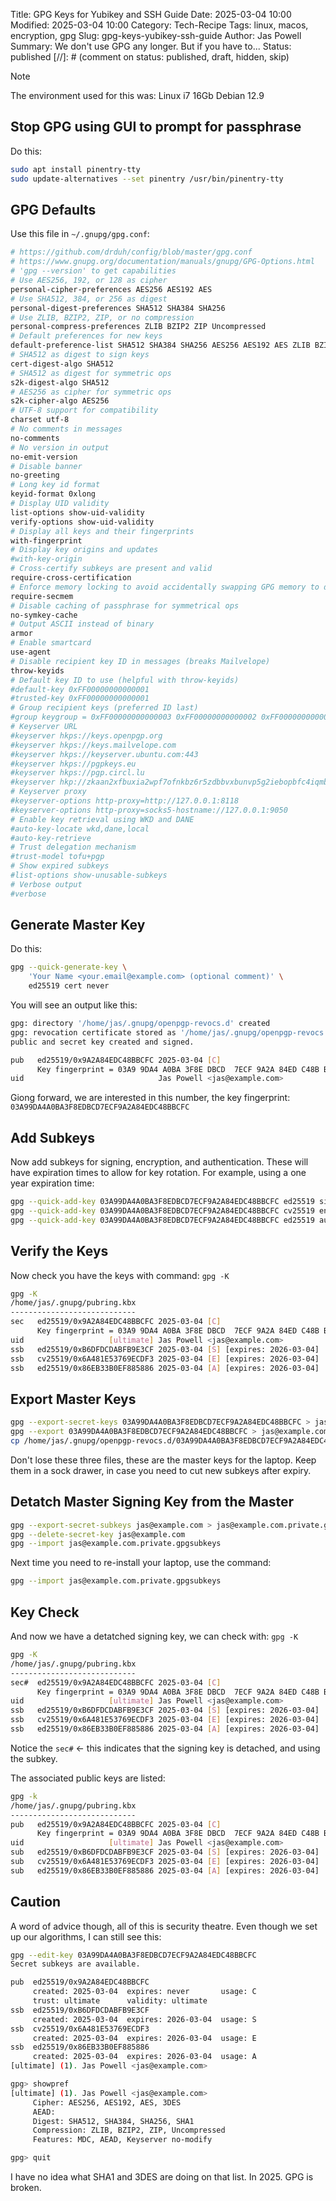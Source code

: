Title: GPG Keys for Yubikey and SSH Guide
Date: 2025-03-04 10:00
Modified: 2025-03-04 10:00
Category: Tech-Recipe
Tags: linux, macos, encryption, gpg
Slug: gpg-keys-yubikey-ssh-guide
Author: Jas Powell
Summary: We don't use GPG any longer. But if you have to...
Status: published 
[//]: # (comment on status: published, draft, hidden, skip)

> [!NOTE]
> The environment used for this was: Linux i7 16Gb Debian 12.9

## Stop GPG using GUI to prompt for passphrase

Do this:

```sh
sudo apt install pinentry-tty
sudo update-alternatives --set pinentry /usr/bin/pinentry-tty
```

## GPG Defaults

Use this file in `~/.gnupg/gpg.conf`:

```sh
# https://github.com/drduh/config/blob/master/gpg.conf
# https://www.gnupg.org/documentation/manuals/gnupg/GPG-Options.html
# 'gpg --version' to get capabilities
# Use AES256, 192, or 128 as cipher
personal-cipher-preferences AES256 AES192 AES
# Use SHA512, 384, or 256 as digest
personal-digest-preferences SHA512 SHA384 SHA256
# Use ZLIB, BZIP2, ZIP, or no compression
personal-compress-preferences ZLIB BZIP2 ZIP Uncompressed
# Default preferences for new keys
default-preference-list SHA512 SHA384 SHA256 AES256 AES192 AES ZLIB BZIP2 ZIP Uncompressed
# SHA512 as digest to sign keys
cert-digest-algo SHA512
# SHA512 as digest for symmetric ops
s2k-digest-algo SHA512
# AES256 as cipher for symmetric ops
s2k-cipher-algo AES256
# UTF-8 support for compatibility
charset utf-8
# No comments in messages
no-comments
# No version in output
no-emit-version
# Disable banner
no-greeting
# Long key id format
keyid-format 0xlong
# Display UID validity
list-options show-uid-validity
verify-options show-uid-validity
# Display all keys and their fingerprints
with-fingerprint
# Display key origins and updates
#with-key-origin
# Cross-certify subkeys are present and valid
require-cross-certification
# Enforce memory locking to avoid accidentally swapping GPG memory to disk
require-secmem
# Disable caching of passphrase for symmetrical ops
no-symkey-cache
# Output ASCII instead of binary
armor
# Enable smartcard
use-agent
# Disable recipient key ID in messages (breaks Mailvelope)
throw-keyids
# Default key ID to use (helpful with throw-keyids)
#default-key 0xFF00000000000001
#trusted-key 0xFF00000000000001
# Group recipient keys (preferred ID last)
#group keygroup = 0xFF00000000000003 0xFF00000000000002 0xFF00000000000001
# Keyserver URL
#keyserver hkps://keys.openpgp.org
#keyserver hkps://keys.mailvelope.com
#keyserver hkps://keyserver.ubuntu.com:443
#keyserver hkps://pgpkeys.eu
#keyserver hkps://pgp.circl.lu
#keyserver hkp://zkaan2xfbuxia2wpf7ofnkbz6r5zdbbvxbunvp5g2iebopbfc4iqmbad.onion
# Keyserver proxy
#keyserver-options http-proxy=http://127.0.0.1:8118
#keyserver-options http-proxy=socks5-hostname://127.0.0.1:9050
# Enable key retrieval using WKD and DANE
#auto-key-locate wkd,dane,local
#auto-key-retrieve
# Trust delegation mechanism
#trust-model tofu+pgp
# Show expired subkeys
#list-options show-unusable-subkeys
# Verbose output
#verbose
```

## Generate Master Key

Do this:

```sh
gpg --quick-generate-key \
    'Your Name <your.email@example.com> (optional comment)' \
    ed25519 cert never
```

You will see an output like this:

```sh
gpg: directory '/home/jas/.gnupg/openpgp-revocs.d' created
gpg: revocation certificate stored as '/home/jas/.gnupg/openpgp-revocs.d/03A99DA4A0BA3F8EDBCD7ECF9A2A84EDC48BBCFC.rev'
public and secret key created and signed.

pub   ed25519/0x9A2A84EDC48BBCFC 2025-03-04 [C]
      Key fingerprint = 03A9 9DA4 A0BA 3F8E DBCD  7ECF 9A2A 84ED C48B BCFC
uid                              Jas Powell <jas@example.com>
```

Giong forward, we are interested in this number, the key fingerprint: `03A99DA4A0BA3F8EDBCD7ECF9A2A84EDC48BBCFC`

## Add Subkeys

Now add subkeys for signing, encryption, and authentication. These will have expiration times to allow for key rotation. For example, using a one year expiration time:

```sh
gpg --quick-add-key 03A99DA4A0BA3F8EDBCD7ECF9A2A84EDC48BBCFC ed25519 sign 1y
gpg --quick-add-key 03A99DA4A0BA3F8EDBCD7ECF9A2A84EDC48BBCFC cv25519 encr 1y
gpg --quick-add-key 03A99DA4A0BA3F8EDBCD7ECF9A2A84EDC48BBCFC ed25519 auth 1y
```

## Verify the Keys

Now check you have the keys with command: `gpg -K`

```sh
gpg -K
/home/jas/.gnupg/pubring.kbx
----------------------------
sec   ed25519/0x9A2A84EDC48BBCFC 2025-03-04 [C]
      Key fingerprint = 03A9 9DA4 A0BA 3F8E DBCD  7ECF 9A2A 84ED C48B BCFC
uid                   [ultimate] Jas Powell <jas@example.com>
ssb   ed25519/0xB6DFDCDABFB9E3CF 2025-03-04 [S] [expires: 2026-03-04]
ssb   cv25519/0x6A481E53769ECDF3 2025-03-04 [E] [expires: 2026-03-04]
ssb   ed25519/0x86EB33B0EF885886 2025-03-04 [A] [expires: 2026-03-04]
```

## Export Master Keys

```sh
gpg --export-secret-keys 03A99DA4A0BA3F8EDBCD7ECF9A2A84EDC48BBCFC > jas@example.com.private.gpgkey
gpg --export 03A99DA4A0BA3F8EDBCD7ECF9A2A84EDC48BBCFC > jas@example.com.public.gpgkey
cp /home/jas/.gnupg/openpgp-revocs.d/03A99DA4A0BA3F8EDBCD7ECF9A2A84EDC48BBCFC.rev jas@example.com.revocs.gpgkey
```

Don't lose these three files, these are the master keys for the laptop. Keep them in a sock drawer, in case you need to cut new subkeys after expiry.

## Detatch Master Signing Key from the Master

```sh
gpg --export-secret-subkeys jas@example.com > jas@example.com.private.gpgsubkeys
gpg --delete-secret-key jas@example.com
gpg --import jas@example.com.private.gpgsubkeys
```

Next time you need to re-install your laptop, use the command:

```sh
gpg --import jas@example.com.private.gpgsubkeys
```

## Key Check

And now we have a detatched signing key, we can check with: `gpg -K`

```sh
gpg -K
/home/jas/.gnupg/pubring.kbx
----------------------------
sec#  ed25519/0x9A2A84EDC48BBCFC 2025-03-04 [C]
      Key fingerprint = 03A9 9DA4 A0BA 3F8E DBCD  7ECF 9A2A 84ED C48B BCFC
uid                   [ultimate] Jas Powell <jas@example.com>
ssb   ed25519/0xB6DFDCDABFB9E3CF 2025-03-04 [S] [expires: 2026-03-04]
ssb   cv25519/0x6A481E53769ECDF3 2025-03-04 [E] [expires: 2026-03-04]
ssb   ed25519/0x86EB33B0EF885886 2025-03-04 [A] [expires: 2026-03-04]
```

Notice the `sec#` <- this indicates that the signing key is detached, and using the subkey.

The associated public keys are listed:

```sh
gpg -k
/home/jas/.gnupg/pubring.kbx
----------------------------
pub   ed25519/0x9A2A84EDC48BBCFC 2025-03-04 [C]
      Key fingerprint = 03A9 9DA4 A0BA 3F8E DBCD  7ECF 9A2A 84ED C48B BCFC
uid                   [ultimate] Jas Powell <jas@example.com>
sub   ed25519/0xB6DFDCDABFB9E3CF 2025-03-04 [S] [expires: 2026-03-04]
sub   cv25519/0x6A481E53769ECDF3 2025-03-04 [E] [expires: 2026-03-04]
sub   ed25519/0x86EB33B0EF885886 2025-03-04 [A] [expires: 2026-03-04]
```

## Caution

A word of advice though, all of this is security theatre. Even though we set up our algorithms, I can still see this:

```sh
gpg --edit-key 03A99DA4A0BA3F8EDBCD7ECF9A2A84EDC48BBCFC
Secret subkeys are available.

pub  ed25519/0x9A2A84EDC48BBCFC
     created: 2025-03-04  expires: never       usage: C
     trust: ultimate      validity: ultimate
ssb  ed25519/0xB6DFDCDABFB9E3CF
     created: 2025-03-04  expires: 2026-03-04  usage: S
ssb  cv25519/0x6A481E53769ECDF3
     created: 2025-03-04  expires: 2026-03-04  usage: E
ssb  ed25519/0x86EB33B0EF885886
     created: 2025-03-04  expires: 2026-03-04  usage: A
[ultimate] (1). Jas Powell <jas@example.com>

gpg> showpref
[ultimate] (1). Jas Powell <jas@example.com>
     Cipher: AES256, AES192, AES, 3DES
     AEAD:
     Digest: SHA512, SHA384, SHA256, SHA1
     Compression: ZLIB, BZIP2, ZIP, Uncompressed
     Features: MDC, AEAD, Keyserver no-modify

gpg> quit
```

I have no idea what SHA1 and 3DES are doing on that list. In 2025. GPG is broken. 

